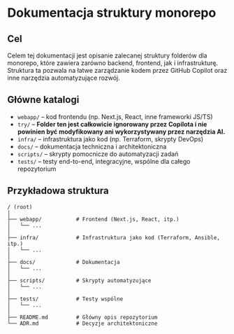 # Dokumentacja struktury monorepo

## Cel

Celem tej dokumentacji jest opisanie zalecanej struktury folderów dla monorepo, które zawiera zarówno backend, frontend, jak i infrastrukturę. Struktura ta pozwala na łatwe zarządzanie kodem przez GitHub Copilot oraz inne narzędzia automatyzujące rozwój.

## Główne katalogi

- `webapp/` – kod frontendu (np. Next.js, React, inne frameworki JS/TS)
- `try/` – **Folder ten jest całkowicie ignorowany przez Copilota i nie powinien być modyfikowany ani wykorzystywany przez narzędzia AI.**
- `infra/` – infrastruktura jako kod (np. Terraform, skrypty DevOps)
- `docs/` – dokumentacja techniczna i architektoniczna
- `scripts/` – skrypty pomocnicze do automatyzacji zadań
- `tests/` – testy end-to-end, integracyjne, wspólne dla całego repozytorium

## Przykładowa struktura

```
/ (root)
│
├── webapp/           # Frontend (Next.js, React, itp.)
│   └── ...
│
├── infra/            # Infrastruktura jako kod (Terraform, Ansible, itp.)
│   └── ...
│
├── docs/             # Dokumentacja
│   └── ...
│
├── scripts/          # Skrypty automatyzujące
│   └── ...
│
├── tests/            # Testy wspólne
│   └── ...
│
├── README.md         # Główny opis repozytorium
└── ADR.md            # Decyzje architektoniczne
```



